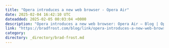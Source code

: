 ```yaml
---
title: "Opera introduces a new web browser - Opera Air"
date: 2025-02-04 16:42:10 UTC
dateadded: 2025-02-05 00:03:04 +0000
description: "Opera introduces a new web browser: Opera Air – Blog | Opera News Today we’re introducing&nbsp;Opera Air, the first web browser built around the concept of mindfulness. With Opera Air we’re introducing a secure, powerful, and fully functional browser that […]"
link: "https://bradfrost.com/blog/link/opera-introduces-a-new-web-browser-opera-air/"
category:
directory: _directory/brad-frost.md
---
```

